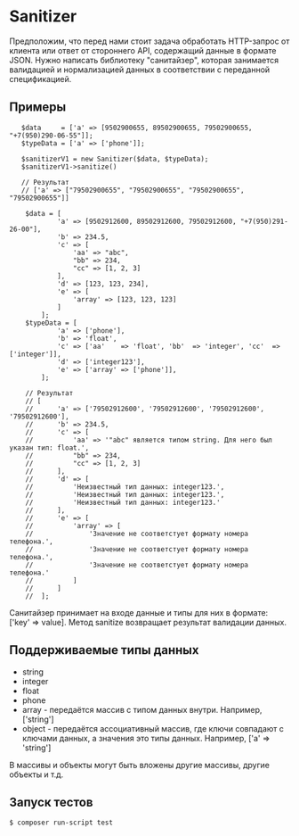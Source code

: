# Sanitizer

Предположим, что перед нами стоит задача обработать HTTP-запрос от клиента или ответ от
стороннего API, содержащий данные в формате JSON.
Нужно написать библиотеку "санитайзер", которая занимается валидацией и нормализацией
данных в соответствии с переданной спецификацией.
## Примеры

 ```
    $data     = ['a' => [9502900655, 89502900655, 79502900655, "+7(950)290-06-55"]];
	$typeData = ['a' => ['phone']];

	$sanitizerV1 = new Sanitizer($data, $typeData);
	$sanitizerV1->sanitize()
	
	// Результат
	// ['a' => ["79502900655", "79502900655", "79502900655", "79502900655"]]
```


```	
	$data = [
			'a' => [9502912600, 89502912600, 79502912600, "+7(950)291-26-00"],
			'b' => 234.5,
			'c' => [
				'aa' => "abc",
				"bb" => 234,
				"cc" => [1, 2, 3]
			],
			'd' => [123, 123, 234],
			'e' => [
				'array' => [123, 123, 123]
			]
		];
	$typeData = [
			'a' => ['phone'],
			'b' => 'float',
			'c' => ['aa'    => 'float', 'bb'  => 'integer', 'cc'  => ['integer']],
			'd' => ['integer123'],
			'e' => ['array' => ['phone']],
		];
		
	// Результат
	// [
	//		'a' => ['79502912600', '79502912600', '79502912600', '79502912600'],
	//		'b' => 234.5,
	//		'c' => [
	//			'aa' => '"abc" является типом string. Для него был указан тип: float.',
	//			"bb" => 234,
	//			"cc" => [1, 2, 3]
	//		],
	//		'd' => [
	//		    'Неизвестный тип данных: integer123.',
	//		    'Неизвестный тип данных: integer123.',
	//		    'Неизвестный тип данных: integer123.'
	//		],
	//		'e' => [
	//			'array' => [
	//			    'Значение не соответстует формату номера телефона.',
	//			    'Значение не соответстует формату номера телефона.',
	//			    'Значение не соответстует формату номера телефона.'
	//			]
	//		]
	//	];
```

Санитайзер принимает на входе данные и типы для них в формате:  ['key' => value].
Метод sanitize возвращает результат валидации данных.

## Поддерживаемые типы данных
* string
* integer
* float
* phone
* array  - передаётся массив с типом данных внутри. Например, ['string']
* object - передаётся ассоциативный массив, где ключи совпадают с ключами данных, а значения это типы данных. Например, ['a' => 'string']

В массивы и объекты могут быть вложены другие массивы, другие объекты и т.д.


## Запуск тестов
```sh
$ composer run-script test
```
